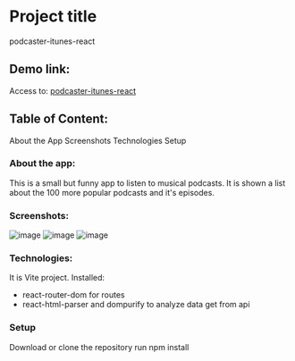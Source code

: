 # Project title
podcaster-itunes-react

## Demo link:
Access to: [podcaster-itunes-react](https://64bcff70cc824700082b2411--effortless-cassata-9694df.netlify.app/)

## Table of Content:
About the App
Screenshots
Technologies
Setup

### About the app:
This is a small but funny app to listen to musical podcasts.
It is shown a list about the 100 more popular podcasts and it's episodes.

### Screenshots:

![image](https://github.com/sergimoli/podcaster-itunes-react/assets/95481090/11bb515a-5e21-4879-a0b7-7592ded040d9)
![image](https://github.com/sergimoli/podcaster-itunes-react/assets/95481090/236efa5a-badc-4fe9-bfe1-68b3feee3850)
![image](https://github.com/sergimoli/podcaster-itunes-react/assets/95481090/c038a2b6-21a8-40b0-8602-5d88d456c43d)

### Technologies:
It is Vite project. 
Installed:
- react-router-dom for routes
- react-html-parser and dompurify to analyze data get from api


### Setup
Download or clone the repository
run npm install


